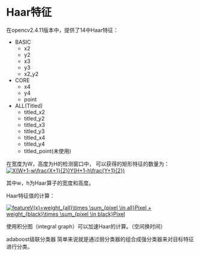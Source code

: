 # Haar特征

在opencv2.4.11版本中，提供了14中Haar特征：
+ BASIC
  + x2
  + y2
  + x3
  + y3
  + x2_y2
+ CORE
  + x4
  + y4
  + point
+ ALL(Titled)
  + titled_x2
  + titled_y2
  + titled_x3
  + titled_y3
  + titled_x4
  + titled_y4
  + titled_point(未使用)

在宽度为W，高度为H的检测窗口中， 可以获得的矩形特征的数量为：
<a href="https://www.codecogs.com/eqnedit.php?latex=X(W&plus;1-w\frac{X&plus;1}{2})Y(H&plus;1-h\frac{Y&plus;1}{2})" target="_blank"><img src="https://latex.codecogs.com/gif.latex?X(W&plus;1-w\frac{X&plus;1}{2})Y(H&plus;1-h\frac{Y&plus;1}{2})" title="X(W+1-w\frac{X+1}{2})Y(H+1-h\frac{Y+1}{2})" /></a>

其中w，h为Haar算子的宽度和高度。

Haar特征值的计算：

<a href="https://www.codecogs.com/eqnedit.php?latex=featureV(x)=weight_{all}\times&space;\sum_{pixel&space;\in&space;all}Pixel&space;&plus;&space;weight_{black}\times&space;\sum_{pixel&space;\in&space;black}Pixel" target="_blank"><img src="https://latex.codecogs.com/gif.latex?featureV(x)=weight_{all}\times&space;\sum_{pixel&space;\in&space;all}Pixel&space;&plus;&space;weight_{black}\times&space;\sum_{pixel&space;\in&space;black}Pixel" title="featureV(x)=weight_{all}\times \sum_{pixel \in all}Pixel + weight_{black}\times \sum_{pixel \in black}Pixel" /></a>

使用积分图（integral graph）可以加速Haar的计算。（空间换时间）


adaboost级联分类器
 简单来说就是通过弱分类器的组合成强分类器来对目标特征进行分类。